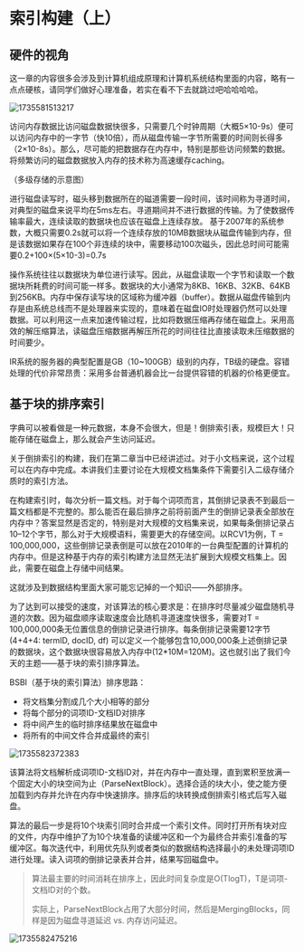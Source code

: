 # 索引构建（上）

## 硬件的视角

这一章的内容很多会涉及到计算机组成原理和计算机系统结构里面的内容，略有一点点硬核，请同学们做好心理准备，若实在看不下去就跳过吧哈哈哈哈。

![1735581513217](C:\Users\马世拓\AppData\Roaming\Typora\typora-user-images\1735581513217.png)

访问内存数据比访问磁盘数据快很多，只需要几个时钟周期（大概5×10-9s）便可以访问内存中的一字节（快10倍），而从磁盘传输一字节所需要的时间则长得多（2×10-8s）。那么，尽可能的把数据存在内存中，特别是那些访问频繁的数据。将频繁访问的磁盘数据放入内存的技术称为高速缓存caching。

（多级存储的示意图）

进行磁盘读写时，磁头移到数据所在的磁道需要一段时间，该时间称为寻道时间，对典型的磁盘来说平均在5ms左右。寻道期间并不进行数据的传输。为了使数据传输率最大，连续读取的数据块也应该在磁盘上连续存放。
基于2007年的系统参数，大概只需要0.2s就可以将一个连续存放的10MB数据块从磁盘传输到内存，但是该数据如果存在100个非连续的块中，需要移动100次磁头，因此总时间可能需要0.2+100×(5×10-3)=0.7s

操作系统往往以数据块为单位进行读写。因此，从磁盘读取一个字节和读取一个数据块所耗费的时间可能一样多。数据块的大小通常为8KB、16KB、32KB、64KB到256KB。内存中保存读写块的区域称为缓冲器（buffer）。数据从磁盘传输到内存是由系统总线而不是处理器来实现的，意味着在磁盘IO时处理器仍然可以处理数据。可以利用这一点来加速传输过程，比如将数据压缩再存储在磁盘上。采用高效的解压缩算法，读磁盘压缩数据再解压所花的时间往往比直接读取未压缩数据的时间要少。

IR系统的服务器的典型配置是GB（10~100GB）级别的内存，TB级的硬盘。容错处理的代价非常昂贵：采用多台普通机器会比一台提供容错的机器的价格更便宜。

## 基于块的排序索引

字典可以被看做是一种元数据，本身不会很大，但是！倒排索引表，规模巨大！只能存储在磁盘上，那么就会产生访问延迟。

关于倒排索引的构建，我们在第二章当中已经讲述过。对于小文档来说，这个过程可以在内存中完成。本讲我们主要讨论在大规模文档集条件下需要引入二级存储介质时的索引方法。

在构建索引时，每次分析一篇文档。对于每个词项而言，其倒排记录表不到最后一篇文档都是不完整的。那么能否在最后排序之前将前面产生的倒排记录表全部放在内存中？答案显然是否定的，特别是对大规模的文档集来说，如果每条倒排记录占10–12个字节，那么对于大规模语料，需要更大的存储空间。以RCV1为例，T = 100,000,000，这些倒排记录表倒是可以放在2010年的一台典型配置的计算机的内存中。但是这种基于内存的索引构建方法显然无法扩展到大规模文档集上。因此，需要在磁盘上存储中间结果。

这就涉及到数据结构里面大家可能忘记掉的一个知识——外部排序。

为了达到可以接受的速度，对该算法的核心要求是：在排序时尽量减少磁盘随机寻道的次数。因为磁盘顺序读取速度会比随机寻道速度快很多，需要对T = 100,000,000条无位置信息的倒排记录进行排序。每条倒排记录需要12字节 (4+4+4: termID, docID, df)
可以定义一个能够包含10,000,000条上述倒排记录的数据块，这个数据块很容易放入内存中(12*10M=120M)。这也就引出了我们今天的主题——基于块的索引排序算法。

BSBI（基于块的索引算法）排序思路：

- 将文档集分割成几个大小相等的部分
- 将每个部分的词项ID-文档ID对排序
- 将中间产生的临时排序结果放在磁盘中
- 将所有的中间文件合并成最终的索引

![1735582372383](C:\Users\马世拓\AppData\Roaming\Typora\typora-user-images\1735582372383.png)

该算法将文档解析成词项ID-文档ID对，并在内存中一直处理，直到累积至放满一个固定大小的块空间为止（ParseNextBlock）。选择合适的块大小，使之能方便加载到内存并允许在内存中快速排序。排序后的块转换成倒排索引格式后写入磁盘。

算法的最后一步是将10个块索引同时合并成一个索引文件。同时打开所有块对应的文件，内存中维护了为10个块准备的读缓冲区和一个为最终合并索引准备的写缓冲区。每次迭代中，利用优先队列或者类似的数据结构选择最小的未处理词项ID进行处理。读入词项的倒排记录表并合并，结果写回磁盘中。

> 算法最主要的时间消耗在排序上，因此时间复杂度是O(TlogT)，T是词项-文档ID对的个数。
>
> 实际上，ParseNextBlock占用了大部分时间，然后是MergingBlocks，同样是因为磁盘寻道延迟 vs. 内存访问延迟。

![1735582475216](C:\Users\马世拓\AppData\Roaming\Typora\typora-user-images\1735582475216.png)

